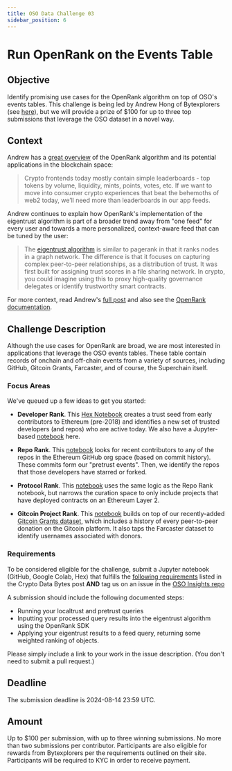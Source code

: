 ```yaml
---
title: OSO Data Challenge 03
sidebar_position: 6
---
```


# Run OpenRank on the Events Table

## Objective

Identify promising use cases for the OpenRank algorithm on top of OSO's events tables. This challenge is being led by Andrew Hong of Bytexplorers (see [here](https://read.cryptodatabytes.com/p/bytexplorers-mission-2-creating-reputation)), but we will provide a prize of $100 for up to three top submissions that leverage the OSO dataset in a novel way.

## Context

Andrew has a [great overview](https://read.cryptodatabytes.com/p/openrank-powering-apps-with-contextual) of the OpenRank algorithm and its potential applications in the blockchain space:

> Crypto frontends today mostly contain simple leaderboards - top tokens by volume, liquidity, mints, points, votes, etc. If we want to move into consumer crypto experiences that beat the behemoths of web2 today, we’ll need more than leaderboards in our app feeds.

Andrew continues to explain how OpenRank's implementation of the eigentrust algorithm is part of a broader trend away from "one feed" for every user and towards a more personalized, context-aware feed that can be tuned by the user:

> The [eigentrust algorithm](https://docs.openrank.com/reputation-algorithms/eigentrust) is similar to pagerank in that it ranks nodes in a graph network. The difference is that it focuses on capturing complex peer-to-peer relationships, as a distribution of trust. It was first built for assigning trust scores in a file sharing network. In crypto, you could imagine using this to proxy high-quality governance delegates or identify trustworthy smart contracts.

For more context, read Andrew's [full post](https://read.cryptodatabytes.com/p/openrank-powering-apps-with-contextual) and also see the [OpenRank documentation](https://docs.openrank.com/).

## Challenge Description

Although the use cases for OpenRank are broad, we are most interested in applications that leverage the OSO events tables. These table contain records of onchain and off-chain events from a variety of sources, including GitHub, Gitcoin Grants, Farcaster, and of course, the Superchain itself.

### Focus Areas

We've queued up a few ideas to get you started:

- **Developer Rank**. This [Hex Notebook](https://app.hex.tech/00bffd76-9d33-4243-8e7e-9add359f25c7/app/1488806c-cc70-4245-b8f6-78ace4a5a0e7/latest) creates a trust seed from early contributors to Ethereum (pre-2018) and identifies a new set of trusted developers (and repos) who are active today. We also have a Jupyter-based [notebook](https://github.com/opensource-observer/insights/blob/main/community/data_challenges/openrank/OpenRank_DevRank.ipynb) here.
- **Repo Rank**. This [notebook](https://github.com/opensource-observer/insights/blob/main/community/data_challenges/openrank/OpenRank_RepoRank.ipynb) looks for recent contributors to any of the repos in the Ethereum GitHub org space (based on commit history). These commits form our "pretrust events". Then, we identify the repos that those developers have starred or forked.

- **Protocol Rank**. This [notebook](https://github.com/opensource-observer/insights/blob/main/community/data_challenges/openrank/OpenRank_ProtocolRank.ipynb) uses the same logic as the Repo Rank notebook, but narrows the curation space to only include projects that have deployed contracts on an Ethereum Layer 2.

- **Gitcoin Project Rank**. This [notebook](https://github.com/opensource-observer/insights/blob/main/community/data_challenges/openrank/OpenRank_GitcoinProjectRank.ipynb) builds on top of our recently-added [Gitcoin Grants dataset](https://docs.opensource.observer/docs/integrate/overview/#gitcoin-and-passport-data), which includes a history of every peer-to-peer donation on the Gitcoin platform. It also taps the Farcaster dataset to identify usernames associated with donors.

### Requirements

To be considered eligible for the challenge, submit a Jupyter notebook (GitHub, Google Colab, Hex) that fulfills the [following requirements](https://read.cryptodatabytes.com/i/146078461/mission-participation-rewards-and-guidelines) listed in the Crypto Data Bytes post **AND** tag us on an issue in the [OSO Insights repo](https://github.com/opensource-observer/insights/issues/new/choose)

A submission should include the following documented steps:

- Running your localtrust and pretrust queries
- Inputting your processed query results into the eigentrust algorithm using the OpenRank SDK
- Applying your eigentrust results to a feed query, returning some weighted ranking of objects.

Please simply include a link to your work in the issue description. (You don't need to submit a pull request.)

## Deadline

The submission deadline is 2024-08-14 23:59 UTC.

## Amount

Up to $100 per submission, with up to three winning submissions. No more than two submissions per contributor. Participants are also eligible for rewards from Bytexplorers per the requirements outlined on their site. Participants will be required to KYC in order to receive payment.
